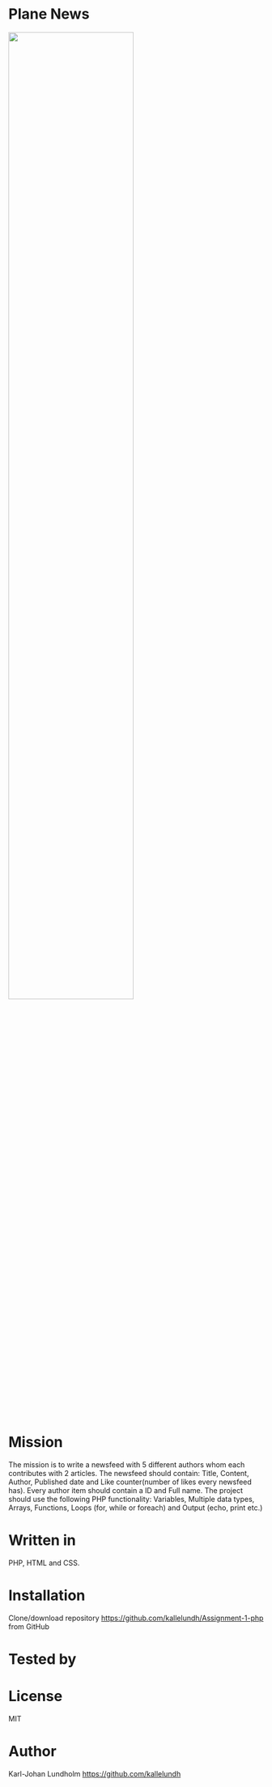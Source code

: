 # Plane News
<img src="https://media.giphy.com/media/oSYflamt3IEjm/giphy.gif" width="70%">

# Mission
The mission is to write a newsfeed with 5 different authors whom each contributes with 2 articles.
The newsfeed should contain: Title, Content, Author, Published date and Like counter(number of likes every newsfeed has).
Every author item should contain a ID and Full name.
The project should use the following PHP functionality: Variables, Multiple data types, Arrays, Functions, Loops (for, while or foreach) and Output (echo, print etc.)

# Written in
PHP, HTML and CSS.

# Installation
Clone/download repository https://github.com/kallelundh/Assignment-1-php from GitHub

# Tested by

# License
MIT

# Author
Karl-Johan Lundholm https://github.com/kallelundh
